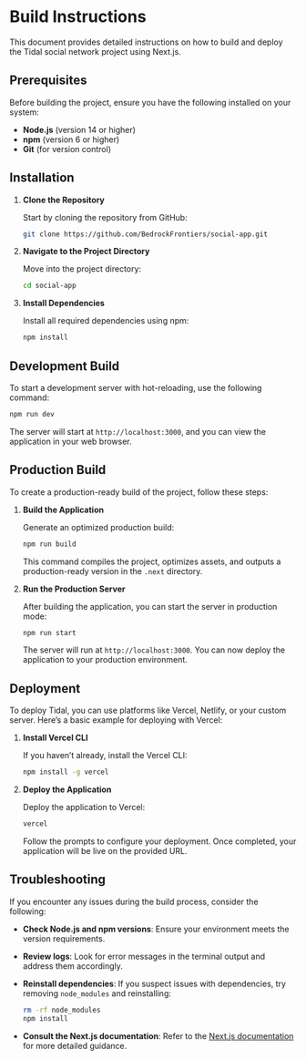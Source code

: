 # Build Instructions

This document provides detailed instructions on how to build and deploy the Tidal social network project using Next.js.

## Prerequisites

Before building the project, ensure you have the following installed on your system:

- **Node.js** (version 14 or higher)
- **npm** (version 6 or higher)
- **Git** (for version control)

## Installation

1. **Clone the Repository**

   Start by cloning the repository from GitHub:

   ```bash
   git clone https://github.com/BedrockFrontiers/social-app.git
   ```

2. **Navigate to the Project Directory**

   Move into the project directory:

   ```bash
   cd social-app
   ```

3. **Install Dependencies**

   Install all required dependencies using npm:

   ```bash
   npm install
   ```

## Development Build

To start a development server with hot-reloading, use the following command:

```bash
npm run dev
```

The server will start at `http://localhost:3000`, and you can view the application in your web browser.

## Production Build

To create a production-ready build of the project, follow these steps:

1. **Build the Application**

   Generate an optimized production build:

   ```bash
   npm run build
   ```

   This command compiles the project, optimizes assets, and outputs a production-ready version in the `.next` directory.

2. **Run the Production Server**

   After building the application, you can start the server in production mode:

   ```bash
   npm run start
   ```

   The server will run at `http://localhost:3000`. You can now deploy the application to your production environment.

## Deployment

To deploy Tidal, you can use platforms like Vercel, Netlify, or your custom server. Here’s a basic example for deploying with Vercel:

1. **Install Vercel CLI**

   If you haven’t already, install the Vercel CLI:

   ```bash
   npm install -g vercel
   ```

2. **Deploy the Application**

   Deploy the application to Vercel:

   ```bash
   vercel
   ```

   Follow the prompts to configure your deployment. Once completed, your application will be live on the provided URL.

## Troubleshooting

If you encounter any issues during the build process, consider the following:

- **Check Node.js and npm versions**: Ensure your environment meets the version requirements.
- **Review logs**: Look for error messages in the terminal output and address them accordingly.
- **Reinstall dependencies**: If you suspect issues with dependencies, try removing `node_modules` and reinstalling:

  ```bash
  rm -rf node_modules
  npm install
  ```

- **Consult the Next.js documentation**: Refer to the [Next.js documentation](https://nextjs.org/docs) for more detailed guidance.
